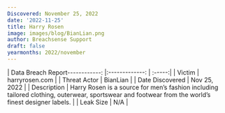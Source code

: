 ```yaml
---
Discovered: November 25, 2022
date: '2022-11-25'
title: Harry Rosen
image: images/blog/BianLian.png
author: Breachsense Support
draft: false
yearmonths: 2022/november
---
```


| Data Breach Report------------:     |:-------------:    | :-----:|
| Victim      | harryrosen.com      | 
| Threat Actor      | BianLian      | 
| Date Discovered      | Nov 25, 2022      | 
| Description      | Harry Rosen is a source for men’s fashion including tailored clothing, outerwear, sportswear and footwear from the world’s finest designer labels.      | 
| Leak Size      | N/A      | 

